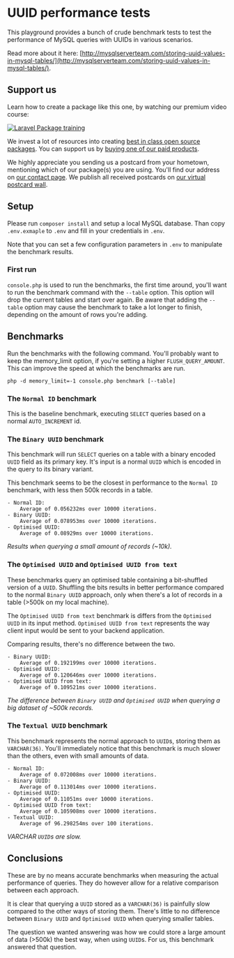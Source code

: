 # UUID performance tests

This playground provides a bunch of crude benchmark tests to test the performance of MySQL queries with UUIDs in various scenarios.

Read more about it here: [http://mysqlserverteam.com/storing-uuid-values-in-mysql-tables/](http://mysqlserverteam.com/storing-uuid-values-in-mysql-tables/).

## Support us

Learn how to create a package like this one, by watching our premium video course:

[![Laravel Package training](https://spatie.be/github/package-training.jpg)](https://laravelpackage.training)

We invest a lot of resources into creating [best in class open source packages](https://spatie.be/open-source). You can support us by [buying one of our paid products](https://spatie.be/open-source/support-us).

We highly appreciate you sending us a postcard from your hometown, mentioning which of our package(s) you are using. You'll find our address on [our contact page](https://spatie.be/about-us). We publish all received postcards on [our virtual postcard wall](https://spatie.be/open-source/postcards).

## Setup

Please run `composer install` and setup a local MySQL database. Than copy `.env.exmaple` to `.env` and fill in your credentials in `.env`.

Note that you can set a few configuration parameters in `.env` to manipulate the benchmark results.

### First run

`console.php` is used to run the benchmarks, the first time around, you'll want to run the benchmark command with the `--table` option.
This option will drop the current tables and start over again. 
Be aware that adding the `--table` option may cause the benchmark to take a lot longer to finish, depending on the amount of rows you're adding.

## Benchmarks

Run the benchmarks with the following command. You'll probably want to keep the memory_limit option, if you're setting a higher `FLUSH_QUERY_AMOUNT`.
This can improve the speed at which the benchmarks are run.

```
php -d memory_limit=-1 console.php benchmark [--table]
```

### The `Normal ID` benchmark

This is the baseline benchmark, executing `SELECT` queries based on a normal `AUTO_INCREMENT` id.

### The `Binary UUID` benchmark

This benchmark will run `SELECT` queries on a table with a binary encoded `UUID` field as its primary key. 
It's input is a normal `UUID` which is encoded in the query to its binary variant.

This benchmark seems to be the closest in performance to the `Normal ID` benchmark, with less then 500k records in a table.

```
- Normal ID:
    Average of 0.056232ms over 10000 iterations.
- Binary UUID:
    Average of 0.078953ms over 10000 iterations.
- Optimised UUID:
    Average of 0.08929ms over 10000 iterations.
```

*Results when querying a small amount of records (~10k).*

### The `Optimised UUID` and `Optimised UUID from text`

These benchmarks query an optimised table containing a bit-shuffled version of a `UUID`.
Shuffling the bits results in better performance compared to the normal `Binary UUID` approach, only when there's 
a lot of records in a table (>500k on my local machine).

The `Optimised UUID from text` benchmark is differs from the `Optimised UUID` in its input method. 
`Optimised UUID from text` represents the way client input would be sent to your backend application. 

Comparing results, there's no difference between the two.

```
- Binary UUID:
    Average of 0.192199ms over 10000 iterations.
- Optimised UUID:
    Average of 0.120646ms over 10000 iterations.
- Optimised UUID from text:
    Average of 0.109521ms over 10000 iterations.
```

*The difference between `Binary UUID` and `Optimised UUID` when querying a big dataset of ~500k records.*

### The `Textual UUID` benchmark

This benchmark represents the normal approach to `UUID`s, storing them as `VARCHAR(36)`. 
You'll immediately notice that this benchmark is much slower than the others, even with small amounts of data.

```
- Normal ID:
    Average of 0.072008ms over 10000 iterations.
- Binary UUID:
    Average of 0.113014ms over 10000 iterations.
- Optimised UUID:
    Average of 0.11051ms over 10000 iterations.
- Optimised UUID from text:
    Average of 0.105908ms over 10000 iterations.
- Textual UUID:
    Average of 96.298254ms over 100 iterations.
```

*VARCHAR `UUID`s are slow.*

## Conclusions

These are by no means accurate benchmarks when measuring the actual performance of queries. 
They do however allow for a relative comparison between each approach. 

It is clear that querying a `UUID` stored as a `VARCHAR(36)` is painfully slow compared to the other ways of storing them.
There's little to no difference between `Binary UUID` and `Optimised UUID` when querying smaller tables.

The question we wanted answering was how we could store a large amount of data (>500k) the best way, when using `UUID`s.
For us, this benchmark answered that question.

